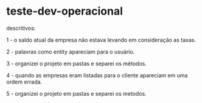 # teste-dev-operacional
descritivos:

1 - o saldo atual da empresa não estava levando em consideração as taxas.

2 - palavras como entity apareciam para o usuário.

3 - organizei o projeto em pastas e separei os métodos.

4 - quando as empresas eram listadas para o cliente apareciam em uma ordem errada.

5 - organizei o projeto em pastas e separei os metodos.

